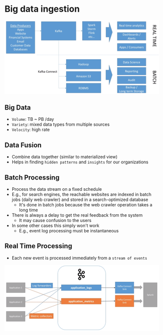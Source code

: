 # Big data ingestion

![Big Data Ingestion](.images/big-data-ingestion.png)

## Big Data

- `Volume`: TB ~ PB /day
- `Variety`: mixed data types from multiple sources
- `Velocity`: high rate

## Data Fusion

- Combine data together (similar to materialized view)
- Helps in finding `hidden patterns` and `insights` for our organizations

## Batch Processing

- Process the data stream on a fixed schedule
- E.g., for search engines, the reachable websites are indexed in batch jobs (daily web crawler) and stored in a search-optimized database
  - It's done in batch jobs because the web crawler operation takes a long time
- There is always a delay to get the real feedback from the system
  - It may cause confusion to the users
- In some other cases this simply won't work
  - E.g., event log processing must be instantaneous

## Real Time Processing

- Each new event is processed immediately from a `stream of events`

![Logging & Metrics Aggregation](.images/logging-metrics-aggregation.png)
